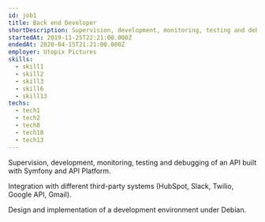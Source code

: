 ```yaml
---
id: job1
title: Back end Developer
shortDescription: Supervision, development, monitoring, testing and debugging of an API built with Symfony and API Platform. 
startedAt: 2019-11-25T22:21:00.000Z
endedAt: 2020-04-15T21:21:00.000Z
employer: Utopix Pictures
skills:
  - skill1
  - skill2
  - skill3
  - skill6
  - skill13
techs:
  - tech1
  - tech2
  - tech8
  - tech10
  - tech13
---
```

Supervision, development, monitoring, testing and debugging of an API built with Symfony and API Platform. 

Integration with different third-party systems (HubSpot, Slack, Twilio, Google API, Gmail).

Design and implementation of a development environment under Debian.
